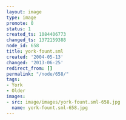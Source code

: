 ```yaml
---
layout: image
type: image
promote: 0
status: 1
created_ts: 1084406773
changed_ts: 1372159388
node_id: 658
title: york-fount.sml
created: '2004-05-13'
changed: '2013-06-25'
redirect_from: []
permalink: "/node/658/"
tags:
- York
- Older
images:
- src: image/images/york-fount.sml-658.jpg
  name: york-fount.sml-658.jpg
---
```


